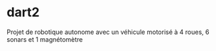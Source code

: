 # dart2
Projet de robotique autonome avec un véhicule motorisé à 4 roues, 6 sonars et 1 magnétomètre
